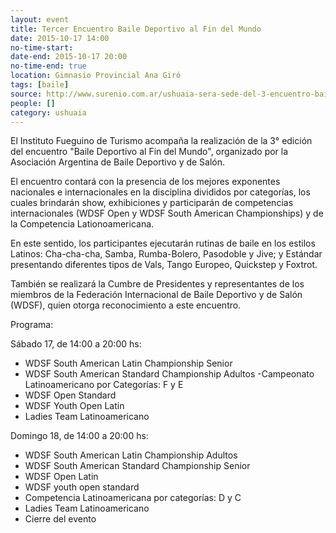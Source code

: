 ```yaml
---
layout: event 
title: Tercer Encuentro Baile Deportivo al Fin del Mundo
date: 2015-10-17 14:00
no-time-start: 
date-end: 2015-10-17 20:00
no-time-end: true
location: Gimnasio Provincial Ana Giró
tags: [baile]
source: http://www.surenio.com.ar/ushuaia-sera-sede-del-3-encuentro-baile-deportivo-al-fin-del-mundo/
people: []
category: ushuaia
---
```


El Instituto Fueguino de Turismo acompaña la realización de la 3° edición del encuentro "Baile Deportivo al Fin del Mundo", organizado por la Asociación Argentina de Baile Deportivo y de Salón.

El encuentro contará con la presencia de los mejores exponentes nacionales e internacionales en la disciplina divididos por categorías, los cuales brindarán show, exhibiciones y participarán de competencias internacionales (WDSF Open y WDSF South American Championships) y de la Competencia Lationoamericana.

En este sentido, los participantes ejecutarán rutinas de baile en los estilos Latinos: Cha-cha-cha, Samba, Rumba-Bolero, Pasodoble y Jive; y Estándar presentando diferentes tipos de Vals, Tango Europeo, Quickstep y Foxtrot.

También se realizará la Cumbre de Presidentes y representantes de los miembros de la Federación Internacional de Baile Deportivo y de Salón (WDSF), quien otorga reconocimiento a este encuentro.

Programa:

Sábado 17, de 14:00 a 20:00 hs:

- WDSF South American Latin Championship Senior
- WDSF South American Standard Championship Adultos
-Campeonato Latinoamericano por Categorías: F y E
- WDSF Open Standard
- WDSF Youth Open Latin
- Ladies Team Latinoamericano

Domingo 18, de 14:00 a 20:00 hs:

- WDSF South American Latin Championship Adultos
- WDSF South American Standard Championship Senior
- WDSF Open Latin
- WDSF youth open standard
- Competencia Latinoamericana por categorías: D y C
- Ladies Team Latinoamericano
- Cierre del evento